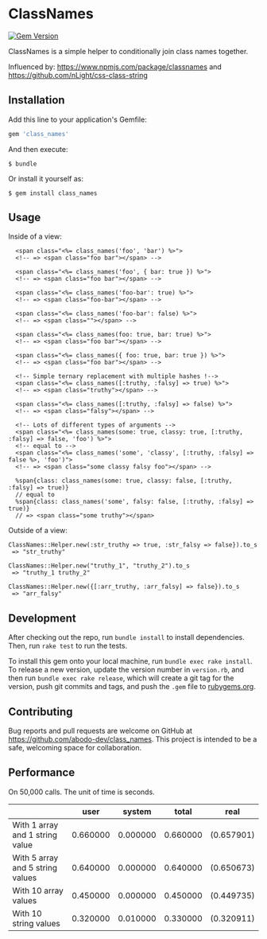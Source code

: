 # ClassNames

[![Gem Version](https://badge.fury.io/rb/class_names.svg)](https://badge.fury.io/rb/class_names)

ClassNames is a simple helper to conditionally join class names together.

Influenced by: https://www.npmjs.com/package/classnames and https://github.com/nLight/css-class-string

## Installation

Add this line to your application's Gemfile:

```ruby
gem 'class_names'
```

And then execute:

    $ bundle

Or install it yourself as:

    $ gem install class_names

## Usage

Inside of a view:

```html+erb
  <span class="<%= class_names('foo', 'bar') %>">
  <!-- => <span class="foo bar"></span> -->
  
  <span class="<%= class_names('foo', { bar: true }) %>">
  <!-- => <span class="foo bar"></span> -->
  
  <span class="<%= class_names('foo-bar': true) %>">
  <!-- => <span class="foo-bar"></span> -->
  
  <span class="<%= class_names('foo-bar': false) %>">
  <!-- => <span class=""></span> -->
  
  <span class="<%= class_names(foo: true, bar: true) %>">
  <!-- => <span class="foo bar"></span> -->
  
  <span class="<%= class_names({ foo: true, bar: true }) %>">
  <!-- => <span class="foo bar"></span> -->
  
  <!-- Simple ternary replacement with multiple hashes !-->
  <span class="<%= class_names([:truthy, :falsy] => true) %>">
  <!-- => <span class="truthy"></span> -->
  
  <span class="<%= class_names([:truthy, :falsy] => false) %>">
  <!-- => <span class="falsy"></span> -->
  
  <!-- Lots of different types of arguments -->
  <span class="<%= class_names(some: true, classy: true, [:truthy, :falsy] => false, 'foo') %>">
  <!-- equal to -->
  <span class="<%= class_names('some', 'classy', [:truthy, :falsy] => false %>, 'foo')">
  <!-- => <span class="some classy falsy foo"></span> -->
```

```haml
  %span{class: class_names(some: true, classy: false, [:truthy, :falsy] => true)}
  // equal to
  %span{class: class_names('some', falsy: false, [:truthy, :falsy] => true)}
  // => <span class="some truthy"></span>
```

Outside of a view:

```
ClassNames::Helper.new(:str_truthy => true, :str_falsy => false}).to_s
 => "str_truthy" 

ClassNames::Helper.new("truthy_1", "truthy_2").to_s
 => "truthy_1 truthy_2"

ClassNames::Helper.new({[:arr_truthy, :arr_falsy] => false}).to_s
 => "arr_falsy" 
```

## Development

After checking out the repo, run `bundle install` to install dependencies. Then, run `rake test` to run the tests.

To install this gem onto your local machine, run `bundle exec rake install`. To release a new version, update the version number in `version.rb`, and then run `bundle exec rake release`, which will create a git tag for the version, push git commits and tags, and push the `.gem` file to [rubygems.org](https://rubygems.org).

## Contributing

Bug reports and pull requests are welcome on GitHub at https://github.com/abodo-dev/class_names. This project is intended to be a safe, welcoming space for collaboration.

## Performance
On 50,000 calls. The unit of time is seconds.

|                                  | user     | system   | total    | real        |
|----------------------------------|----------|----------|----------|-------------|
| With 1 array and 1 string value  | 0.660000 | 0.000000 | 0.660000 | (0.657901)  |
| With 5 array and 5 string values | 0.640000 | 0.000000 | 0.640000 | (0.650673)  |
| With 10 array values             | 0.450000 | 0.000000 | 0.450000 | (0.449735)  |
| With 10 string values            | 0.320000 | 0.010000 | 0.330000 | (0.320911)  |

